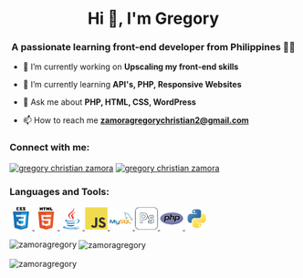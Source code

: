 
<h1 align="center">Hi 👋, I'm Gregory</h1>
<h3 align="center">A passionate learning front-end developer from Philippines 👨‍💻</h3>

- 🔭 I’m currently working on **Upscaling my front-end skills**

- 🌱 I’m currently learning **API's, PHP, Responsive Websites**

- 💬 Ask me about **PHP, HTML, CSS, WordPress**

- 📫 How to reach me **zamoragregorychristian2@gmail.com**

<h3 align="left">Connect with me:</h3>
<p align="left">
<a href="https://linkedin.com/in/gregory christian zamora" target="blank"><img align="center" src="https://raw.githubusercontent.com/rahuldkjain/github-profile-readme-generator/master/src/images/icons/Social/linked-in-alt.svg" alt="gregory christian zamora" height="30" width="40" /></a>
<a href="https://fb.com/gregory christian zamora" target="blank"><img align="center" src="https://raw.githubusercontent.com/rahuldkjain/github-profile-readme-generator/master/src/images/icons/Social/facebook.svg" alt="gregory christian zamora" height="30" width="40" /></a>
</p>

<h3 align="left">Languages and Tools:</h3>
<p align="left"> <a href="https://www.w3schools.com/css/" target="_blank" rel="noreferrer"> <img src="https://raw.githubusercontent.com/devicons/devicon/master/icons/css3/css3-original-wordmark.svg" alt="css3" width="40" height="40"/> </a> <a href="https://www.w3.org/html/" target="_blank" rel="noreferrer"> <img src="https://raw.githubusercontent.com/devicons/devicon/master/icons/html5/html5-original-wordmark.svg" alt="html5" width="40" height="40"/> </a> <a href="https://www.java.com" target="_blank" rel="noreferrer"> <img src="https://raw.githubusercontent.com/devicons/devicon/master/icons/java/java-original.svg" alt="java" width="40" height="40"/> </a> <a href="https://developer.mozilla.org/en-US/docs/Web/JavaScript" target="_blank" rel="noreferrer"> <img src="https://raw.githubusercontent.com/devicons/devicon/master/icons/javascript/javascript-original.svg" alt="javascript" width="40" height="40"/> </a> <a href="https://www.mysql.com/" target="_blank" rel="noreferrer"> <img src="https://raw.githubusercontent.com/devicons/devicon/master/icons/mysql/mysql-original-wordmark.svg" alt="mysql" width="40" height="40"/> </a> <a href="https://www.photoshop.com/en" target="_blank" rel="noreferrer"> <img src="https://raw.githubusercontent.com/devicons/devicon/master/icons/photoshop/photoshop-line.svg" alt="photoshop" width="40" height="40"/> </a> <a href="https://www.php.net" target="_blank" rel="noreferrer"> <img src="https://raw.githubusercontent.com/devicons/devicon/master/icons/php/php-original.svg" alt="php" width="40" height="40"/> </a> <a href="https://www.python.org" target="_blank" rel="noreferrer"> <img src="https://raw.githubusercontent.com/devicons/devicon/master/icons/python/python-original.svg" alt="python" width="40" height="40"/> </a> </p>

<p><img align="left" src="https://github-readme-stats.vercel.app/api/top-langs?username=zamoragregory&show_icons=true&locale=en&layout=compact" alt="zamoragregory" /></p>

<p>&nbsp;<img align="center" src="https://github-readme-stats.vercel.app/api?username=zamoragregory&show_icons=true&locale=en" alt="zamoragregory" /></p>

<p><img align="center" src="https://github-readme-streak-stats.herokuapp.com/?user=zamoragregory&" alt="zamoragregory" /></p>
